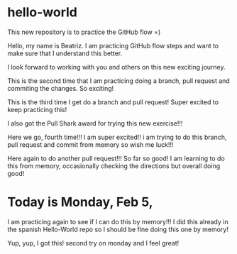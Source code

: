 # hello-world
This new repository is to practice the GitHub flow =)

Hello, my name is Beatriz. I am practicing GitHub flow steps and want to make sure that I understand this better. 

I look forward to working with you and others on this new exciting journey.

This is the second time that I am practicing doing a branch, pull request and commiting the changes. 
So exciting!


This is the third time I get do a branch and pull request! Super excited to keep practicing this! 

I also got the Pull Shark award for trying this new exercise!!!


Here we go, fourth time!!! I am super excited!! i am trying to do this branch, pull request and commit from memory so wish me luck!!!

Here again to do another pull request!!! So far so good! I am learning to do this from memory, occasionally checking the directions but overall doing good!


# Today is Monday, Feb 5, 

I am practicing again to see if I can do this by memory!!!  I did this already in the spanish Hello-World repo so I should be fine doing this one by memory!

Yup, yup, I got this! second try on monday and I feel great!
